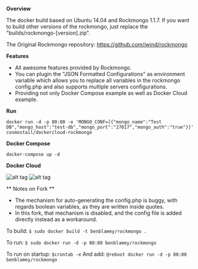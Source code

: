 **Overview**

The docker build based on Ubuntu 14.04 and Rockmongo 1.1.7. If you want to build other versions of the rockmongo, just replace the "builds/rockmongo-[version].zip".

The Original Rockmongo repository: https://github.com/iwind/rockmongo


**Features**

* All awesome features provided by Rockmongo.
* You can plugin the "JSON Formatted Configurations" as environment variable which allows you to replace all variables in the rockmongo config.php and also supports multiple servers configurations. 
* Providing not only Docker Compose example as well as Docker Cloud example.

**Run**

`docker run -d -p 80:80 -e 'MONGO_CONF=[{"mongo_name":"Test DB","mongo_host":"test-db","mongo_port":"27017","mongo_auth":"true"}]' cosmostail/dockercloud-rockmongo `

**Docker Compose**

`docker-compose up -d`

**Docker Cloud**



![alt tag](https://github.com/cosmostail/dockercloud-rockmongo/blob/master/images/step1.png)
![alt tag](https://github.com/cosmostail/dockercloud-rockmongo/blob/master/images/step2.png)



** Notes on Fork **

- The mechanism for auto-generating the config.php is buggy, with regards boolean variables, as they are written inside quotes.
- In this fork, that mechanism is disabled, and the config file is added directly instead as a workaround.

To build:
`$ sudo docker build -t benblamey/rockmongo .`

To run:
`$ sudo docker run -d -p 80:80 benblamey/rockmongo`

To run on startup:
`$crontab -e`
And add:
`@reboot docker run -d -p 80:80 benblamey/rockmongo`